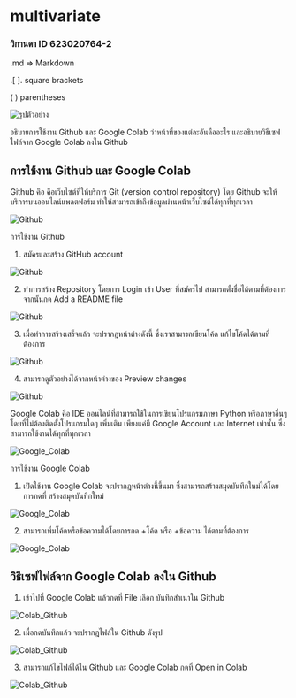 # multivariate

### วิกานดา ID 623020764-2

.md => Markdown

.[ ]. square brackets

(  )  parentheses

![รูปตัวอย่าง](ภาพประกอบ.jpg)

อธิบายการใช้งาน Github และ Google Colab ว่าหน้าที่ของแต่ละอันคืออะไร และอธิบายวิธีเซฟไฟล์จาก Google Colab ลงใน Github

## การใช้งาน Github และ Google Colab

Github คือ คือเว็บไซต์ที่ให้บริการ Git (version control repository) โดย Github จะให้บริการบนออนไลน์แพลตฟอร์ม ทำให้สามารถเข้าถึงข้อมูลผ่านหน้าเว็บไซต์ได้ทุกที่ทุกเวลา 

![Github](github-mark.png)

การใช้งาน Github

1. สมัครและสร้าง GitHub account

![Github](Github1.PNG)

2. ทำการสร้าง Repository โดยการ Login เข้า User ที่สมัครไป สามารถตั้งชื่อได้ตามที่ต้องการ
จากนั้นกด Add a README file

![Github](Github2.PNG)

3. เมื่อทำการสร้างเสร็จแล้ว จะปรากฎหน้าต่างดังนี้ ซึ่งเราสามารถเขียนโค้ด แก้ไขโค้ดได้ตามที่ต้องการ

![Github](Github3.PNG)

4. สามารถดูตัวอย่างได้จากหน้าต่างของ Preview changes

![Github](Github4.PNG)

Google Colab คือ IDE ออนไลน์ที่สามารถใช้ในการเขียนโปรแกรมภาษา Python หรือภาษาอื่นๆ โดยที่ไม่ต้องติดตั้งโปรแกรมใดๆ เพิ่มเติม เพียงแค่มี Google Account และ Internet เท่านั้น ซึ่งสามารถใช้งานได้ทุกที่ทุกเวลา 

![Google_Colab](Colab1.png)

การใช้งาน Google Colab

1. เปิดใช้งาน Google Colab จะปรากฎหน้าต่างนี้ขึ้นมา ซึ่งสามารถสร้างสมุดบันทึกใหม่ได้โดยการกดที่ สร้างสมุดบันทึกใหม่

![Google_Colab](Colab2.PNG)

2. สามารถเพิ่มโค้ดหรือข้อความได้โดยการกด +โค้ด หรือ +ข้อความ ได้ตามที่ต้องการ

![Google_Colab](Colab3.PNG)



## วิธีเซฟไฟล์จาก Google Colab ลงใน Github

1. เข้าไปที่ Google Colab แล้วกดที่ File เลือก บันทึกสำเนาใน Github 

![Colab_Github](Colab_Github1.PNG)

2. เมื่อกดบันทึกแล้ว จะปรากฎไฟล์ใน Github ดังรูป

![Colab_Github](Colab_Github2.PNG)

3. สามารถแก้ไขไฟล์ได้ใน Github และ Google Colab กดที่ Open in Colab

![Colab_Github](Colab_Github3.PNG)



